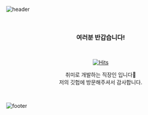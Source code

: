 
![header](https://capsule-render.vercel.app/api?type=waving&&color=gradient&height=100&section=header&fontSize=90)

<div align = "center">



<br/>
<h3> 여러분 반갑습니다! </h3><br/>
  
[![Hits](https://hits.seeyoufarm.com/api/count/incr/badge.svg?url=https%3A%2F%2Fgithub.com%2Fjyy1554%2Fhit-counter&count_bg=%2379C83D&title_bg=%23555555&icon=&icon_color=%23E7E7E7&title=hits&edge_flat=false)](https://hits.seeyoufarm.com)

취미로 개발하는 직장인 입니다🌱<br/>
저의 깃헙에 방문해주셔서 감사합니다.<br/>
  

</div>

<br/>

![footer](https://capsule-render.vercel.app/api?type=waving&&color=gradient&height=100&section=footer&fontSize=90)
